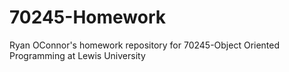 70245-Homework
==============
Ryan OConnor's homework repository for 70245-Object Oriented Programming at Lewis University
